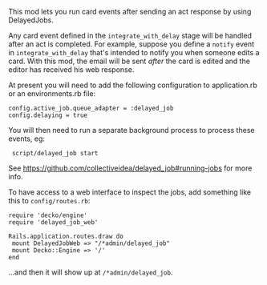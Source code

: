 <!--
# @title README - mod: delayed job
-->

This mod lets you run card events after sending an act response by using DelayedJobs.

Any card event defined in the `integrate_with_delay` stage will be handled after an act
is completed. For example, suppose you define a `notify` event in `integrate_with_delay`
that's intended to notify you when someone edits a card. With this mod, the email will
be sent _after_ the card is edited and the editor has received his web response.

At present you will need to add the following configuration to application.rb or an
environments.rb file:
    
    config.active_job.queue_adapter = :delayed_job
    config.delaying = true

You will then need to run a separate background process to process these events, eg:

     script/delayed_job start

See https://github.com/collectiveidea/delayed_job#running-jobs for more info.


To have access to a web interface to inspect the jobs, add something like this
to `config/routes.rb`:

    require 'decko/engine'
    require 'delayed_job_web'
    
    Rails.application.routes.draw do
     mount DelayedJobWeb => "/*admin/delayed_job"
     mount Decko::Engine => '/'
    end

...and then it will show up at `/*admin/delayed_job`.